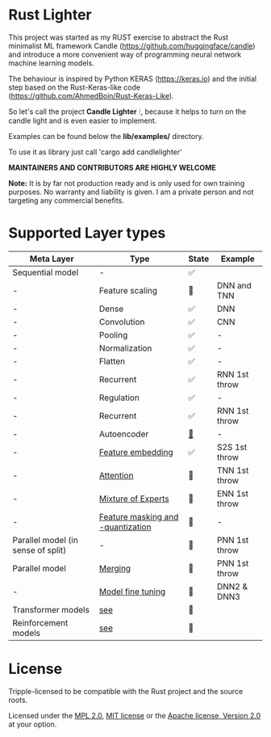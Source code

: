 # Rust Lighter

This project was started as my RUST exercise to abstract the Rust minimalist ML framework Candle (https://github.com/huggingface/candle) and introduce a more convenient way of programming neural network machine learning models. 

The behaviour is inspired by Python KERAS (https://keras.io) and the initial step based on the Rust-Keras-like code (https://github.com/AhmedBoin/Rust-Keras-Like). 

So let's call the project **Candle Lighter** &#128367;, because it helps to turn on the candle light and is even easier to implement.

Examples can be found below the **lib/examples/** directory.  

To use it as library just call 'cargo add candlelighter'

**MAINTAINERS AND CONTRIBUTORS ARE HIGHLY WELCOME**


**Note:** It is by far not production ready and is only used for own training purposes. No warranty and liability is given. I am a private person and not targeting any commercial benefits. 


# Supported Layer types

| Meta Layer | Type         |      State    |  Example      | 
|-----| --------------|---------------|---------------|
| Sequential model | - |   &#9989;     |     |
| - | Feature scaling      |  &#x1F3C3;     | DNN and TNN             |
| - | Dense        |  &#9989;      | DNN           |
| - | Convolution  |  &#9989;      | CNN           |
| - | Pooling      |  &#9989;      | -             |
| - | Normalization|  &#9989;      | -             |
| - | Flatten      |  &#9989;      | -             |  
| - | Recurrent    |  &#9989;      | RNN 1st throw |  
| - | Regulation   |  &#9989;      | -             | 
| - | Recurrent    |  &#9989;      | RNN 1st throw |  
| - | Autoencoder   | [&#x1F3C3;](./docs/autoencoder.MD)       | -             | 
| - | [Feature embedding](./docs/embedding.MD)     |  &#9989;      | S2S 1st throw |
| - | [Attention](./docs/attention.MD)    |  &#x1F3C3;    | TNN 1st throw  |
| - | [Mixture of Experts](./docs/moe.MD)   |  &#x1F3C3;    | ENN 1st throw             |
| - |  [Feature masking and -quantization](./docs/masking.MD)   |  &#x1F3C3;    | -             |
| Parallel model (in sense of split) |  -   |  &#x1F3C3;    | PNN 1st throw           | 
| Parallel model |  [Merging](./docs/modelmerging.MD)      |  &#x1F3C3;    | PNN 1st throw             | 
| - |  [Model fine tuning](./docs/finetuning.MD)      |  &#x1F3C3;    | DNN2 & DNN3            | 
| Transformer models |  [see](./docs/transformers.MD)     |  &#x1F3C3;    |          | 
| Reinforcement models |  [see](./docs/reinforcement.MD)     |  &#x1F3C3;    |          | 


# License
Tripple-licensed to be compatible with the Rust project and the source roots.

Licensed under the [MPL 2.0](./LICENSE), [MIT license](http://opensource.org/licenses/MIT) or the [Apache license, Version 2.0](http://www.apache.org/licenses/LICENSE-2.0) at your option. 